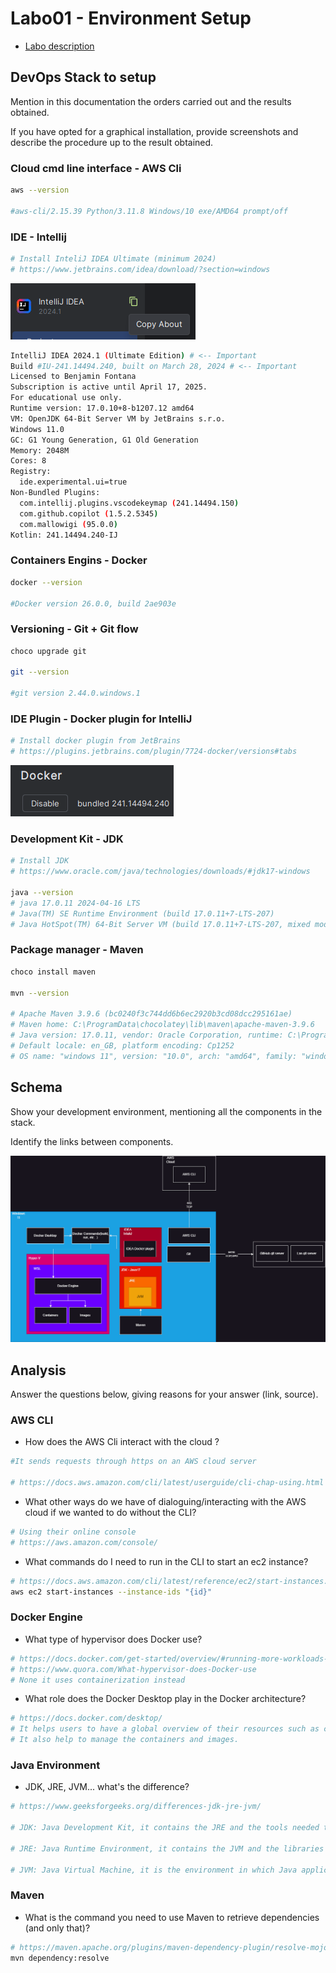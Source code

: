# Labo01 - Environment Setup

* [Labo description](https://cpnv-es-ngy.gitbook.io/vir1/labs/labo01-environment-setup)

## DevOps Stack to setup

Mention in this documentation the orders carried out and the results obtained.

If you have opted for a graphical installation, provide screenshots and describe the procedure up to the result obtained.

### Cloud cmd line interface - AWS Cli

```sh
aws --version

#aws-cli/2.15.39 Python/3.11.8 Windows/10 exe/AMD64 prompt/off
```

### IDE - Intellij

```sh
# Install InteliJ IDEA Ultimate (minimum 2024)
# https://www.jetbrains.com/idea/download/?section=windows
```

![IDE-About-Info](./img/IDEA_about_button.png)

```sh
IntelliJ IDEA 2024.1 (Ultimate Edition) # <-- Important
Build #IU-241.14494.240, built on March 28, 2024 # <-- Important
Licensed to Benjamin Fontana
Subscription is active until April 17, 2025.
For educational use only.
Runtime version: 17.0.10+8-b1207.12 amd64
VM: OpenJDK 64-Bit Server VM by JetBrains s.r.o.
Windows 11.0
GC: G1 Young Generation, G1 Old Generation
Memory: 2048M
Cores: 8
Registry:
  ide.experimental.ui=true
Non-Bundled Plugins:
  com.intellij.plugins.vscodekeymap (241.14494.150)
  com.github.copilot (1.5.2.5345)
  com.mallowigi (95.0.0)
Kotlin: 241.14494.240-IJ
```

### Containers Engins - Docker

```sh
docker --version

#Docker version 26.0.0, build 2ae903e
```

### Versioning - Git + Git flow

```sh
choco upgrade git

git --version

#git version 2.44.0.windows.1
```

### IDE Plugin - Docker plugin for IntelliJ

```sh
# Install docker plugin from JetBrains
# https://plugins.jetbrains.com/plugin/7724-docker/versions#tabs
```

![docker_plugin](./img/docker_plugin.png)

### Development Kit - JDK

```sh
# Install JDK
# https://www.oracle.com/java/technologies/downloads/#jdk17-windows

java --version
# java 17.0.11 2024-04-16 LTS
# Java(TM) SE Runtime Environment (build 17.0.11+7-LTS-207)
# Java HotSpot(TM) 64-Bit Server VM (build 17.0.11+7-LTS-207, mixed mode, sharing)
```

### Package manager - Maven

```sh
choco install maven

mvn --version

# Apache Maven 3.9.6 (bc0240f3c744dd6b6ec2920b3cd08dcc295161ae)
# Maven home: C:\ProgramData\chocolatey\lib\maven\apache-maven-3.9.6
# Java version: 17.0.11, vendor: Oracle Corporation, runtime: C:\Program Files\OpenJDK\jdk-17.0.11
# Default locale: en_GB, platform encoding: Cp1252
# OS name: "windows 11", version: "10.0", arch: "amd64", family: "windows"
```

## Schema

Show your development environment, mentioning all the components in the stack.

Identify the links between components.

![Communication_schema](./img/communication_schema.png)

## Analysis

Answer the questions below, giving reasons for your answer (link, source).

### AWS CLI

* How does the AWS Cli interact with the cloud ?

```sh
#It sends requests through https on an AWS cloud server

# https://docs.aws.amazon.com/cli/latest/userguide/cli-chap-using.html
```

* What other ways do we have of dialoguing/interacting with the AWS cloud if we wanted to do without the CLI?

```sh
# Using their online console
# https://aws.amazon.com/console/
```

* What commands do I need to run in the CLI to start an ec2 instance?

```sh
# https://docs.aws.amazon.com/cli/latest/reference/ec2/start-instances.html
aws ec2 start-instances --instance-ids "{id}"
```

### Docker Engine

* What type of hypervisor does Docker use?

```sh
# https://docs.docker.com/get-started/overview/#running-more-workloads-on-the-same-hardware
# https://www.quora.com/What-hypervisor-does-Docker-use
# None it uses containerization instead
```

* What role does the Docker Desktop play in the Docker architecture?

```sh
# https://docs.docker.com/desktop/
# It helps users to have a global overview of their resources such as containers, images, volumes, etc...
# It also help to manage the containers and images.
```

### Java Environment

* JDK, JRE, JVM... what's the difference?

```sh
# https://www.geeksforgeeks.org/differences-jdk-jre-jvm/

# JDK: Java Development Kit, it contains the JRE and the tools needed to develop Java applications.

# JRE: Java Runtime Environment, it contains the JVM and the libraries needed to run Java applications.

# JVM: Java Virtual Machine, it is the environment in which Java applications are executed.
```

### Maven

* What is the command you need to use Maven to retrieve dependencies (and only that)?

```sh
# https://maven.apache.org/plugins/maven-dependency-plugin/resolve-mojo.html
mvn dependency:resolve
```
